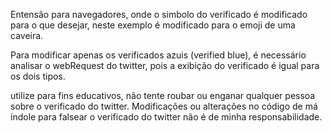 Entensão para navegadores, onde o simbolo do verificado é modificado para o que desejar, neste exemplo é modificado para o emoji de uma caveira.

Para modificar apenas os verificados azuis (verified blue), é necessário analisar o webRequest do twitter, pois a exibição do verificado é igual para os dois tipos.

utilize para fins educativos, não tente roubar ou enganar qualquer pessoa sobre o verificado do twitter.
Modificações ou alterações no código de má índole para falsear o verificado do twitter não é de minha responsabilidade.
